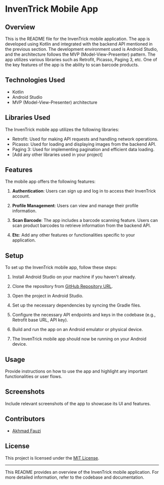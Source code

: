 # InvenTrick Mobile App

## Overview

This is the README file for the InvenTrick mobile application. The app is developed using Kotlin and integrated with the backend API mentioned in the previous section. The development environment used is Android Studio, and the architecture follows the MVP (Model-View-Presenter) pattern. The app utilizes various libraries such as Retrofit, Picasso, Paging 3, etc. One of the key features of the app is the ability to scan barcode products.

## Technologies Used

- Kotlin
- Android Studio
- MVP (Model-View-Presenter) architecture

## Libraries Used

The InvenTrick mobile app utilizes the following libraries:

- Retrofit: Used for making API requests and handling network operations.
- Picasso: Used for loading and displaying images from the backend API.
- Paging 3: Used for implementing pagination and efficient data loading.
- [Add any other libraries used in your project]

## Features

The mobile app offers the following features:

1. **Authentication**: Users can sign up and log in to access their InvenTrick account.

2. **Profile Management**: Users can view and manage their profile information.

3. **Scan Barcode**: The app includes a barcode scanning feature. Users can scan product barcodes to retrieve information from the backend API.

4. **Etc**: Add any other features or functionalities specific to your application.

## Setup

To set up the InvenTrick mobile app, follow these steps:

1. Install Android Studio on your machine if you haven't already.

2. Clone the repository from [GitHub Repository URL](https://github.com/your-repository-url).

3. Open the project in Android Studio.

4. Set up the necessary dependencies by syncing the Gradle files.

5. Configure the necessary API endpoints and keys in the codebase (e.g., Retrofit base URL, API key).

6. Build and run the app on an Android emulator or physical device.

7. The InvenTrick mobile app should now be running on your Android device.

## Usage

Provide instructions on how to use the app and highlight any important functionalities or user flows.

## Screenshots

Include relevant screenshots of the app to showcase its UI and features.

## Contributors

- [Akhmad Fauzi](https://github.com/A-fauzi)

## License

This project is licensed under the [MIT License](LICENSE).

---

This README provides an overview of the InvenTrick mobile application. For more detailed information, refer to the codebase and documentation.
